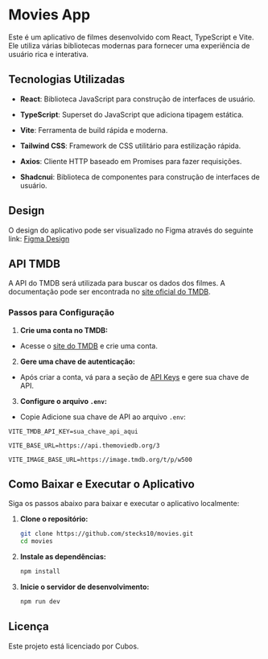 # Movies App

Este é um aplicativo de filmes desenvolvido com React, TypeScript e Vite. Ele utiliza várias bibliotecas modernas para fornecer uma experiência de usuário rica e interativa.

## Tecnologias Utilizadas

- **React**: Biblioteca JavaScript para construção de interfaces de usuário.
- **TypeScript**: Superset do JavaScript que adiciona tipagem estática.
- **Vite**: Ferramenta de build rápida e moderna.
- **Tailwind CSS**: Framework de CSS utilitário para estilização rápida.
- **Axios**: Cliente HTTP baseado em Promises para fazer requisições.

- **Shadcnui**: Biblioteca de componentes para construção de interfaces de usuário.

## Design

O design do aplicativo pode ser visualizado no Figma através do seguinte link: [Figma Design](https://www.figma.com/design/yhag2s5vJBXMgyGabBIA3Y/Cubos---Movies?node-id=756-1355&t=sdsMLbBagyQE2Dwb-0)

## API TMDB

A API do TMDB será utilizada para buscar os dados dos filmes. A documentação pode ser encontrada no [site oficial do TMDB](https://developer.themoviedb.org/docs/getting-started).

### Passos para Configuração

1. **Crie uma conta no TMDB:**

- Acesse o [site do TMDB](https://www.themoviedb.org/signup) e crie uma conta.

2. **Gere uma chave de autenticação:**

- Após criar a conta, vá para a seção de [API Keys](https://www.themoviedb.org/settings/api) e gere sua chave de API.

3. **Configure o arquivo `.env`:**

- Copie Adicione sua chave de API ao arquivo `.env`:

```env
VITE_TMDB_API_KEY=sua_chave_api_aqui

VITE_BASE_URL=https://api.themoviedb.org/3

VITE_IMAGE_BASE_URL=https://image.tmdb.org/t/p/w500
```

## Como Baixar e Executar o Aplicativo

Siga os passos abaixo para baixar e executar o aplicativo localmente:

1. **Clone o repositório:**

   ```sh
   git clone https://github.com/stecks10/movies.git
   cd movies
   ```

2. **Instale as dependências:**

   ```sh
   npm install
   ```

3. **Inicie o servidor de desenvolvimento:**
   ```sh
   npm run dev
   ```

## Licença

Este projeto está licenciado por Cubos.
